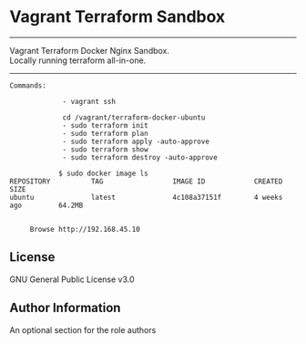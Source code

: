 Vagrant Terraform Sandbox
=========


----------------

Vagrant Terraform Docker Nginx Sandbox.  
Locally running terraform all-in-one.

----------------

~~~~
Commands:

             - vagrant ssh

             cd /vagrant/terraform-docker-ubuntu
             - sudo terraform init
             - sudo terraform plan
             - sudo terraform apply -auto-approve
             - sudo terraform show
             - sudo terraform destroy -auto-approve

            $ sudo docker image ls
REPOSITORY          TAG                 IMAGE ID            CREATED             SIZE
ubuntu              latest              4c108a37151f        4 weeks ago         64.2MB


     Browse http://192.168.45.10
~~~~

License
-------

GNU General Public License v3.0

Author Information
------------------

An optional section for the role authors
